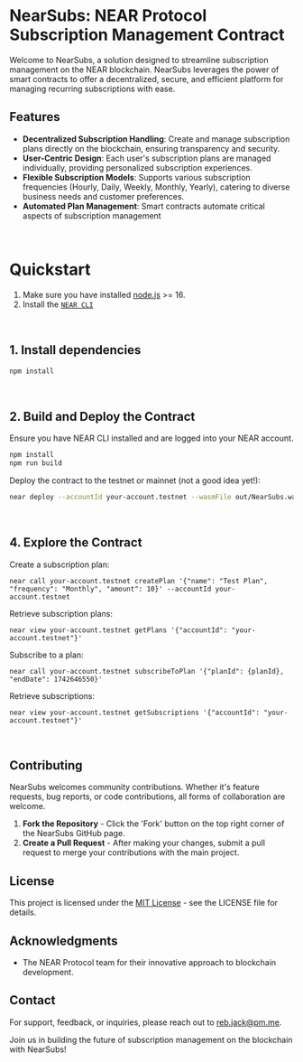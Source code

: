 # NearSubs: NEAR Protocol Subscription Management Contract

Welcome to NearSubs, a solution designed to streamline subscription management on the NEAR blockchain. NearSubs leverages the power of smart contracts to offer a decentralized, secure, and efficient platform for managing recurring subscriptions with ease.



## Features

- **Decentralized Subscription Handling**: Create and manage subscription plans directly on the blockchain, ensuring transparency and security.
- **User-Centric Design**: Each user's subscription plans are managed individually, providing personalized subscription experiences.
- **Flexible Subscription Models**: Supports various subscription frequencies (Hourly, Daily, Weekly, Monthly, Yearly), catering to diverse business needs and customer preferences.
- **Automated Plan Management**: Smart contracts automate critical aspects of subscription management

<br />

# Quickstart

1. Make sure you have installed [node.js](https://nodejs.org/en/download/package-manager/) >= 16.
2. Install the [`NEAR CLI`](https://github.com/near/near-cli#setup)

<br />

## 1. Install dependencies

  ```bash
  npm install
  ```

<br />


## 2. Build and Deploy the Contract

Ensure you have NEAR CLI installed and are logged into your NEAR account.

  ```bash
  npm install
  npm run build
  ```
Deploy the contract to the testnet or mainnet (not a good idea yet!):
  ```bash
  near deploy --accountId your-account.testnet --wasmFile out/NearSubs.wasm
  ```

<br />

## 4. Explore the Contract
Create a subscription plan:
  ```
  near call your-account.testnet createPlan '{"name": "Test Plan", "frequency": "Monthly", "amount": 10}' --accountId your-account.testnet
  ```
Retrieve subscription plans:
  ```
  near view your-account.testnet getPlans '{"accountId": "your-account.testnet"}'
  ```

Subscribe to a plan:
  ```
  near call your-account.testnet subscribeToPlan '{"planId": {planId}, "endDate": 1742646550}'
  ```

Retrieve subscriptions:
  ```
  near view your-account.testnet getSubscriptions '{"accountId": "your-account.testnet"}'
  ```

<br />

## Contributing

NearSubs welcomes community contributions. Whether it's feature requests, bug reports, or code contributions, all forms of collaboration are welcome.

1. **Fork the Repository** - Click the 'Fork' button on the top right corner of the NearSubs GitHub page.
2. **Create a Pull Request** - After making your changes, submit a pull request to merge your contributions with the main project.

## License

This project is licensed under the [MIT License](LICENSE) - see the LICENSE file for details.

## Acknowledgments

- The NEAR Protocol team for their innovative approach to blockchain development.

## Contact

For support, feedback, or inquiries, please reach out to [reb.jack@pm.me](mailto:reb.jack@pm.me).

Join us in building the future of subscription management on the blockchain with NearSubs!
